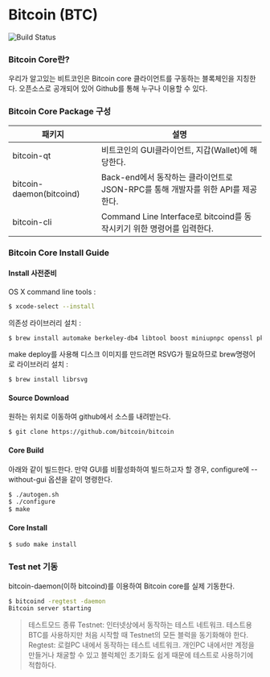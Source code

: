 # Bitcoin (BTC)
![Build Status](https://en.bitcoin.it/w/images/en/c/cb/BC_Logotype.png)
### Bitcoin Core란?
우리가 알고있는 비트코인은 Bitcoin core 클라이언트를 구동하는 블록체인을 지칭한다.
오픈소스로 공개되어 있어 Github를 통해 누구나 이용할 수 있다.

### Bitcoin Core Package 구성
| 패키지 | 설명 |
| ------ | ------ |
| bitcoin-qt | 비트코인의 GUI클라이언트, 지갑(Wallet)에 해당한다.|
| bitcoin-daemon(bitcoind) | Back-end에서 동작하는 클라이언트로 JSON-RPC를 통해 개발자를 위한 API를 제공한다. |
| bitcoin-cli | Command Line Interface로 bitcoind를 동작시키기 위한 명령어를 입력한다. |


### Bitcoin Core Install Guide
#### Install 사전준비
OS X command line tools : 
```sh
$ xcode-select --install
```
의존성 라이브러리 설치 :
```sh
$ brew install automake berkeley-db4 libtool boost miniupnpc openssl pkg-config protobuf python qt libevent
```
make deploy를 사용해 디스크 이미지를 만드려면 RSVG가 필요하므로 brew명령어로 라이브러리 설치 :
```sh
$ brew install librsvg
```

#### Source Download
원하는 위치로 이동하여 github에서 소스를 내려받는다.
```sh
$ git clone https://github.com/bitcoin/bitcoin
```
#### Core Build
아래와 같이 빌드한다.
만약 GUI를 비활성화하여 빌드하고자 할 경우, configure에 --without-gui 옵션을 같이 명령한다.
```sh
$ ./autogen.sh
$ ./configure
$ make
```

#### Core Install
```sh
$ sudo make install
```



### Test net 기동
bitcoin-daemon(이하 bitcoind)를 이용하여 Bitcoin core를 실제 기동한다.
```sh
$ bitcoind -regtest -daemon
Bitcoin server starting
```
> 테스트모드 종류
> Testnet: 인터넷상에서 동작하는 테스트 네트워크. 테스트용 BTC를 사용하지만 처음 시작할 때 Testnet의 모든 블럭을 동기화해야 한다.
> Regtest: 로컬PC 내에서 동작하는 테스트 네트워크. 개인PC 내에서만 계정을 만들거나 채굴할 수 있고 블럭체인 초기화도 쉽게 때문에 테스트로 사용하기에 적합하다.

